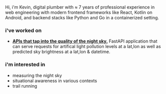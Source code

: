 Hi, i'm Kevin, digital plumber with ≈ 7 years of professional experience in web engineering with modern frontend frameworks like React, Kotlin on Android, and backend stacks like Python and Go in a containerized setting.

### i've worked on

- **[APIs that tap into the quality of the night sky.](https://github.com/nonnontrivial/ctts/)** FastAPI application that can serve requests for artifical light pollution levels at a lat,lon as well as predicted sky brightness at a lat,lon & datetime.

### i'm interested in

- measuring the night sky
- situational awareness in various contexts
- trail running

